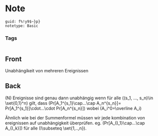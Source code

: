 # Note
```
guid: f%!y9$~}p}
notetype: Basic
```

### Tags
```
```

## Front
Unabhängikeit von mehreren Ereignissen

## Back
\(N\) Ereignisse sind genau dann unabhängig wenn für alle \((s_1, ..., s_n)\in \set{0,1}^n\) gilt, dass \(Pr[A_1^{s_1}\cap...\cap A_n^{s_n}]= Pr[A_1^{s_1}]\cdot...\cdot Pr[A_n^{s_n}]\) wobei \(A_i^0=\overline A_i\)

Ähnlich wie bei der Summenformel müssen wir jede kombination von ereignissen auf unabhängigkeit überprüfen. eg. \(Pr[A_{I_1}\cap...\cap A_{I_k}]\) für alle \(I\subseteq \set{1,..,n}\).
